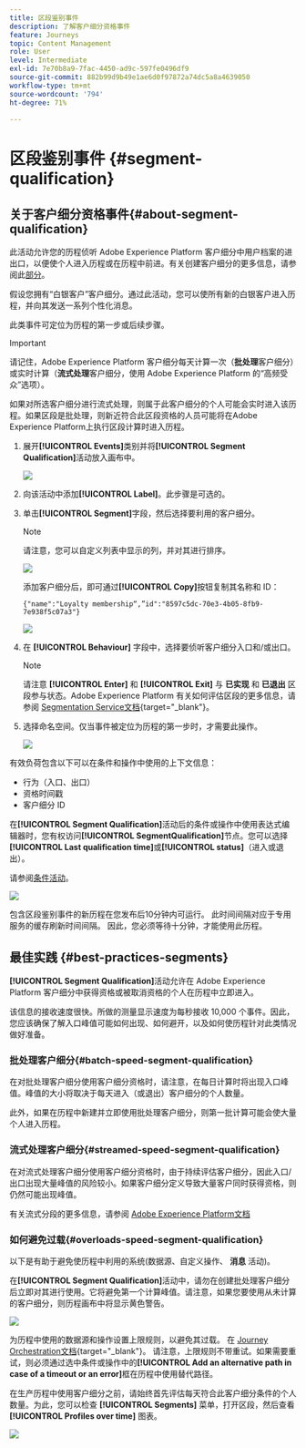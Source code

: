 ```yaml
---
title: 区段鉴别事件
description: 了解客户细分资格事件
feature: Journeys
topic: Content Management
role: User
level: Intermediate
exl-id: 7e70b8a9-7fac-4450-ad9c-597fe0496df9
source-git-commit: 882b99d9b49e1ae6d0f97872a74dc5a8a4639050
workflow-type: tm+mt
source-wordcount: '794'
ht-degree: 71%

---
```


# 区段鉴别事件 {#segment-qualification}

## 关于客户细分资格事件{#about-segment-qualification}

此活动允许您的历程侦听 Adobe Experience Platform 客户细分中用户档案的进出口，以便使个人进入历程或在历程中前进。有关创建客户细分的更多信息，请参阅此[部分](../segment/about-segments.md)。

假设您拥有“白银客户”客户细分。通过此活动，您可以使所有新的白银客户进入历程，并向其发送一系列个性化消息。

此类事件可定位为历程的第一步或后续步骤。

>[!IMPORTANT]
>
>请记住，Adobe Experience Platform 客户细分每天计算一次（**批处理**&#x200B;客户细分）或实时计算（**流式处理**&#x200B;客户细分，使用 Adobe Experience Platform 的“高频受众”选项）。
>
>如果对所选客户细分进行流式处理，则属于此客户细分的个人可能会实时进入该历程。如果区段是批处理，则新近符合此区段资格的人员可能将在Adobe Experience Platform上执行区段计算时进入历程。


1. 展开&#x200B;**[!UICONTROL Events]**&#x200B;类别并将&#x200B;**[!UICONTROL Segment Qualification]**&#x200B;活动放入画布中。

   ![](assets/segment5.png)

1. 向该活动中添加&#x200B;**[!UICONTROL Label]**。此步骤是可选的。

1. 单击&#x200B;**[!UICONTROL Segment]**&#x200B;字段，然后选择要利用的客户细分。

   >[!NOTE]
   >
   >请注意，您可以自定义列表中显示的列，并对其进行排序。

   ![](assets/segment6.png)

   添加客户细分后，即可通过&#x200B;**[!UICONTROL Copy]**&#x200B;按钮复制其名称和 ID：

   `{"name":"Loyalty membership“,”id":"8597c5dc-70e3-4b05-8fb9-7e938f5c07a3"}`

   ![](assets/segment-copy.png)

1. 在 **[!UICONTROL Behaviour]** 字段中，选择要侦听客户细分入口和/或出口。

   >[!NOTE]
   >
   >请注意 **[!UICONTROL Enter]** 和 **[!UICONTROL Exit]** 与 **已实现** 和 **已退出** 区段参与状态。Adobe Experience Platform 有关如何评估区段的更多信息，请参阅 [Segmentation Service文档](https://experienceleague.adobe.com/docs/experience-platform/segmentation/tutorials/evaluate-a-segment.html#interpret-segment-results){target=&quot;_blank&quot;}。

1. 选择命名空间。仅当事件被定位为历程的第一步时，才需要此操作。

   ![](assets/segment7.png)

有效负荷包含以下可以在条件和操作中使用的上下文信息：

* 行为（入口、出口）
* 资格时间戳
* 客户细分 ID

在&#x200B;**[!UICONTROL Segment Qualification]**&#x200B;活动后的条件或操作中使用表达式编辑器时，您有权访问&#x200B;**[!UICONTROL SegmentQualification]**&#x200B;节点。您可以选择&#x200B;**[!UICONTROL Last qualification time]**&#x200B;或&#x200B;**[!UICONTROL status]**（进入或退出）。

请参阅[条件活动](../building-journeys/condition-activity.md#about_condition)。

![](assets/segment8.png)

包含区段鉴别事件的新历程在您发布后10分钟内可运行。 此时间间隔对应于专用服务的缓存刷新时间间隔。 因此，您必须等待十分钟，才能使用此历程。

## 最佳实践 {#best-practices-segments}

**[!UICONTROL Segment Qualification]**&#x200B;活动允许在 Adobe Experience Platform 客户细分中获得资格或被取消资格的个人在历程中立即进入。

该信息的接收速度很快。所做的测量显示速度为每秒接收 10,000 个事件。因此，您应该确保了解入口峰值可能如何出现、如何避开，以及如何使历程针对此类情况做好准备。

### 批处理客户细分{#batch-speed-segment-qualification}

在对批处理客户细分使用客户细分资格时，请注意，在每日计算时将出现入口峰值。峰值的大小将取决于每天进入（或退出）客户细分的个人数量。

此外，如果在历程中新建并立即使用批处理客户细分，则第一批计算可能会使大量个人进入历程。

### 流式处理客户细分{#streamed-speed-segment-qualification}

在对流式处理客户细分使用客户细分资格时，由于持续评估客户细分，因此入口/出口出现大量峰值的风险较小。如果客户细分定义导致大量客户同时获得资格，则仍然可能出现峰值。

有关流式分段的更多信息，请参阅 [Adobe Experience Platform文档](https://experienceleague.adobe.com/docs/experience-platform/segmentation/api/streaming-segmentation.html#api)

### 如何避免过载{#overloads-speed-segment-qualification}

以下是有助于避免使历程中利用的系统(数据源、自定义操作、 **消息** 活动)。

在&#x200B;**[!UICONTROL Segment Qualification]**&#x200B;活动中，请勿在创建批处理客户细分后立即对其进行使用。它将避免第一个计算峰值。请注意，如果您要使用从未计算的客户细分，则历程画布中将显示黄色警告。

![](assets/segment-error.png)

为历程中使用的数据源和操作设置上限规则，以避免其过载。 在 [Journey Orchestration文档](https://experienceleague.adobe.com/docs/journeys/using/working-with-apis/capping.html){target=&quot;_blank&quot;}。 请注意，上限规则不带重试。如果需要重试，则必须通过选中条件或操作中的&#x200B;**[!UICONTROL Add an alternative path in case of a timeout or an error]**&#x200B;框在历程中使用替代路径。

在生产历程中使用客户细分之前，请始终首先评估每天符合此客户细分条件的个人数量。为此，您可以检查 **[!UICONTROL Segments]** 菜单，打开区段，然后查看 **[!UICONTROL Profiles over time]** 图表。

![](assets/segment-overload.png)
